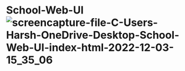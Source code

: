 # School-Web-UI![screencapture-file-C-Users-Harsh-OneDrive-Desktop-School-Web-UI-index-html-2022-12-03-15_35_06](https://user-images.githubusercontent.com/111748257/205435594-84b20d32-e987-4206-987b-b58202df536d.png)
